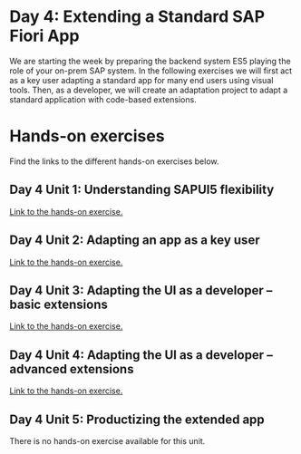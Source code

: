 # Day 4: Extending a Standard SAP Fiori App 
We are starting the week by preparing the backend system ES5 playing the role of your on-prem SAP system. In the following exercises we will first act as a key user adapting a standard app for many end users using visual tools. Then, as a developer, we will create an adaptation project to adapt a standard application with code-based extensions.

# Hands-on exercises
Find the links to the different hands-on exercises below.

## Day 4 Unit 1: Understanding SAPUI5 flexibility
[Link to the hands-on exercise.](unit1.md)

## Day 4 Unit 2: Adapting an app as a key user
[Link to the hands-on exercise.](unit2.md)

## Day 4 Unit 3: Adapting the UI as a developer – basic extensions 
[Link to the hands-on exercise.](unit3.md)

## Day 4 Unit 4: Adapting the UI as a developer – advanced extensions
[Link to the hands-on exercise.](unit4.md)

## Day 4 Unit 5: Productizing the extended app
There is no hands-on exercise available for this unit.
